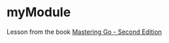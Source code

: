 # myModule
Lesson from the book [Mastering Go - Second Edition]( https://learning.oreilly.com/library/view/mastering-go/9781838559335/ )

